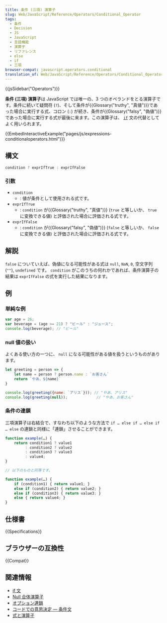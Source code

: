 ```yaml
---
title: 条件 (三項) 演算子
slug: Web/JavaScript/Reference/Operators/Conditional_Operator
tags:
  - 条件
  - Decision
  - JS
  - JavaScript
  - 言語機能
  - 演算子
  - リファレンス
  - else
  - if
  - 三項
browser-compat: javascript.operators.conditional
translation_of: Web/JavaScript/Reference/Operators/Conditional_Operator
---
```

{{jsSidebar("Operators")}}

**条件 (三項) 演算子**は JavaScript では唯一の、3 つのオペランドをとる演算子です。条件に続いて疑問符 (`?`)、そして条件が{{Glossary("truthy", "真値")}}であった場合に実行する式、コロン (`:`) が続き、条件が{{Glossary("falsy", "偽値")}}であった場合に実行する式が最後に来ます。この演算子は、 [`if`](/ja/docs/Web/JavaScript/Reference/Statements/if...else) 文の代替としてよく用いられます。

{{EmbedInteractiveExample("pages/js/expressions-conditionaloperators.html")}}

## 構文

```js
condition ? exprIfTrue : exprIfFalse
```

### 引数

- `condition`
  - : 値が条件として使用される式です。
- `exprIfTrue`
  - : `condition` が{{Glossary("truthy", "真値")}} (`true` と等しいか、 `true` に変換できる値) と評価された場合に評価される式です。
- `exprIfFalse`
  - : `condition` が{{Glossary("falsy", "偽値")}} (`false` と等しいか、 `false` に変換できる値) と評価された場合に評価される式です。

## 解説

`false` についていえば、偽値になる可能性がある式は `null`, `NaN`, `0`, 空文字列 (`""`), `undefined` です。 `condition` がこのうちの何れかであれば、条件演算子の結果は `exprIfFalse` の式を実行した結果になります。

## 例

### 単純な例

```js
var age = 26;
var beverage = (age >= 21) ? "ビール" : "ジュース";
console.log(beverage); // "ビール"
```

### null 値の扱い

よくある使い方の一つに、 `null` になる可能性がある値を扱うというものがあります。

```js
let greeting = person => {
    let name = person ? person.name : `お客さん`
    return `やあ、${name}`
}

console.log(greeting({name: `アリス`})); // "やあ、アリス"
console.log(greeting(null));             // "やあ、お客さん"
```

### 条件の連鎖

三項演算子は右結合で、すなわち以下のような方法で `if … else if … else if … else` の連鎖と同様に「連鎖」させることができます。

```js
function example(…) {
    return condition1 ? value1
         : condition2 ? value2
         : condition3 ? value3
         : value4;
}

// 以下のものと同等です。

function example(…) {
    if (condition1) { return value1; }
    else if (condition2) { return value2; }
    else if (condition3) { return value3; }
    else { return value4; }
}
```

## 仕様書

{{Specifications}}

## ブラウザーの互換性

{{Compat}}

## 関連情報

- [if 文](/ja/docs/Web/JavaScript/Reference/Statements/if...else)
- [Null 合体演算子](/ja/docs/Web/JavaScript/Reference/Operators/Nullish_coalescing_operator)
- [オプション連鎖](/ja/docs/Web/JavaScript/Reference/Operators/Optional_chaining)
- [コードでの意思決定 — 条件文](/ja/docs/Learn/JavaScript/Building_blocks/conditionals)
- [式と演算子](/ja/docs/Web/JavaScript/Guide/Expressions_and_Operators)
